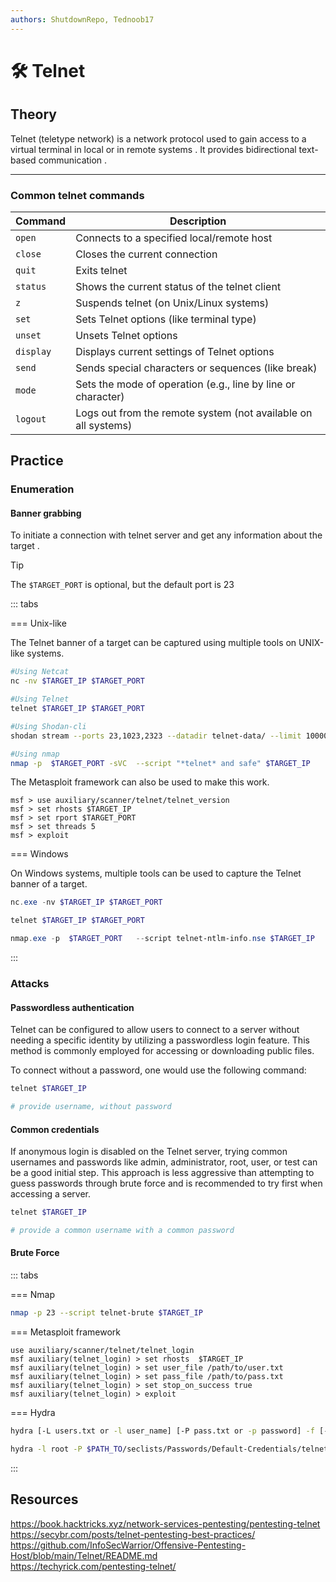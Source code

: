 ```yaml
---
authors: ShutdownRepo, Tednoob17
---
```


# 🛠️ Telnet

## Theory
Telnet (teletype network) is a  network protocol used to gain access to a  virtual terminal in local or in remote systems . It provides  bidirectional text-based communication .

----
### Common telnet commands

| Command   | Description                                                    |
| --------- | -------------------------------------------------------------- |
| `open`    | Connects to a specified local/remote host                      |
| `close`   | Closes the current connection                                  |
| `quit`    | Exits telnet                                                   |
| `status`  | Shows the current status of the telnet client                  |
| `z`       | Suspends telnet (on Unix/Linux systems)                        |
| `set`     | Sets Telnet options (like terminal type)                       |
| `unset`   | Unsets Telnet options                                          |
| `display` | Displays current settings of Telnet options                    |
| `send`    | Sends special characters or sequences (like break)             |
| `mode`    | Sets the mode of operation (e.g., line by line or character)   |
| `logout`  | Logs out from the remote system (not available on all systems) |


## Practice
### Enumeration
#### Banner grabbing
To initiate a connection with telnet server and get any information about the target .

> [!TIP]
> The `$TARGET_PORT` is optional, but the default port is 23



::: tabs

=== Unix-like

The Telnet banner of a target can be captured using multiple tools on UNIX-like systems.

```bash
#Using Netcat
nc -nv $TARGET_IP $TARGET_PORT

#Using Telnet
telnet $TARGET_IP $TARGET_PORT

#Using Shodan-cli
shodan stream --ports 23,1023,2323 --datadir telnet-data/ --limit 10000

#Using nmap
nmap -p  $TARGET_PORT -sVC  --script "*telnet* and safe" $TARGET_IP
```
The Metasploit framework can also be used to make this work.

```
msf > use auxiliary/scanner/telnet/telnet_version
msf > set rhosts $TARGET_IP 
msf > set rport $TARGET_PORT
msf > set threads 5
msf > exploit
```

=== Windows

On Windows systems, multiple tools can be used to capture the Telnet banner of a target.

```powershell
nc.exe -nv $TARGET_IP $TARGET_PORT

telnet $TARGET_IP $TARGET_PORT

nmap.exe -p  $TARGET_PORT   --script telnet-ntlm-info.nse $TARGET_IP
```
:::




### Attacks 

#### Passwordless authentication

Telnet can be configured to allow users to connect to a server without needing a specific identity by utilizing a passwordless login feature. This method is commonly employed for accessing or downloading public files.

To connect without a password, one would use the following command:

```bash
telnet $TARGET_IP

# provide username, without password
```

#### Common credentials

If anonymous login is disabled on the Telnet server, trying common usernames and passwords like admin, administrator, root, user, or test can be a good initial step. This approach is less aggressive than attempting to guess passwords through brute force and is recommended to try first when accessing a server.

```bash
telnet $TARGET_IP

# provide a common username with a common password
```


#### Brute Force

::: tabs

=== Nmap

```bash
nmap -p 23 --script telnet-brute $TARGET_IP
```

=== Metasploit framework


```
use auxiliary/scanner/telnet/telnet_login
msf auxiliary(telnet_login) > set rhosts  $TARGET_IP
msf auxiliary(telnet_login) > set user_file /path/to/user.txt
msf auxiliary(telnet_login) > set pass_file /path/to/pass.txt
msf auxiliary(telnet_login) > set stop_on_success true
msf auxiliary(telnet_login) > exploit
```

=== Hydra

```bash
hydra [-L users.txt or -l user_name] [-P pass.txt or -p password] -f [-S $TARGET_PORT] telnet://$TARGET_IP 

hydra -l root -P $PATH_TO/seclists/Passwords/Default-Credentials/telnet-betterdefaultpasslist.txt $TARGET_IP telnet
```

:::


## Resources 
https://book.hacktricks.xyz/network-services-pentesting/pentesting-telnet  
https://secybr.com/posts/telnet-pentesting-best-practices/  
https://github.com/InfoSecWarrior/Offensive-Pentesting-Host/blob/main/Telnet/README.md  
https://techyrick.com/pentesting-telnet/
